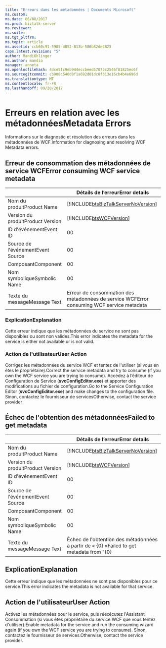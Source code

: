 ```yaml
---
title: "Erreurs dans les métadonnées | Documents Microsoft"
ms.custom: 
ms.date: 06/08/2017
ms.prod: biztalk-server
ms.reviewer: 
ms.suite: 
ms.tgt_pltfrm: 
ms.topic: article
ms.assetid: ccb60c91-5905-4852-813b-586b82de4825
caps.latest.revision: "5"
author: MandiOhlinger
ms.author: mandia
manager: anneta
ms.openlocfilehash: 4dce5fc9eb944eccbeed57073c2546f81825ec6f
ms.sourcegitcommit: cb908c540d8f1a692d01dc8f313e16cb4b4e696d
ms.translationtype: MT
ms.contentlocale: fr-FR
ms.lasthandoff: 09/20/2017
---
```

# <a name="metadata-errors"></a><span data-ttu-id="a8ed1-102">Erreurs en relation avec les métadonnées</span><span class="sxs-lookup"><span data-stu-id="a8ed1-102">Metadata Errors</span></span>
<span data-ttu-id="a8ed1-103">Informations sur le diagnostic et résolution des erreurs dans les métadonnées de WCF.</span><span class="sxs-lookup"><span data-stu-id="a8ed1-103">Information for diagnosing and resolving WCF Metadata errors.</span></span>  
  
## <a name="error-consuming-wcf-service-metadata"></a><span data-ttu-id="a8ed1-104">Erreur de consommation des métadonnées de service WCF</span><span class="sxs-lookup"><span data-stu-id="a8ed1-104">Error consuming WCF service metadata</span></span>

||<span data-ttu-id="a8ed1-105">Détails de l’erreur</span><span class="sxs-lookup"><span data-stu-id="a8ed1-105">Error details</span></span>|  
|-|-|  
|<span data-ttu-id="a8ed1-106">Nom du produit</span><span class="sxs-lookup"><span data-stu-id="a8ed1-106">Product Name</span></span>|[!INCLUDE[btsBizTalkServerNoVersion](../includes/btsbiztalkservernoversion-md.md)]|  
|<span data-ttu-id="a8ed1-107">Version du produit</span><span class="sxs-lookup"><span data-stu-id="a8ed1-107">Product Version</span></span>|[!INCLUDE[btsWCFVersion](../includes/btswcfversion-md.md)]|  
|<span data-ttu-id="a8ed1-108">ID d'événement</span><span class="sxs-lookup"><span data-stu-id="a8ed1-108">Event ID</span></span>|<span data-ttu-id="a8ed1-109">0</span><span class="sxs-lookup"><span data-stu-id="a8ed1-109">0</span></span>|  
|<span data-ttu-id="a8ed1-110">Source de l'événement</span><span class="sxs-lookup"><span data-stu-id="a8ed1-110">Event Source</span></span>|<span data-ttu-id="a8ed1-111">0</span><span class="sxs-lookup"><span data-stu-id="a8ed1-111">0</span></span>|  
|<span data-ttu-id="a8ed1-112">Composant</span><span class="sxs-lookup"><span data-stu-id="a8ed1-112">Component</span></span>|<span data-ttu-id="a8ed1-113">0</span><span class="sxs-lookup"><span data-stu-id="a8ed1-113">0</span></span>|  
|<span data-ttu-id="a8ed1-114">Nom symbolique</span><span class="sxs-lookup"><span data-stu-id="a8ed1-114">Symbolic Name</span></span>|<span data-ttu-id="a8ed1-115">0</span><span class="sxs-lookup"><span data-stu-id="a8ed1-115">0</span></span>|  
|<span data-ttu-id="a8ed1-116">Texte du message</span><span class="sxs-lookup"><span data-stu-id="a8ed1-116">Message Text</span></span>|<span data-ttu-id="a8ed1-117">Erreur de consommation des métadonnées de service WCF</span><span class="sxs-lookup"><span data-stu-id="a8ed1-117">Error consuming WCF service metadata</span></span>|  
  
### <a name="explanation"></a><span data-ttu-id="a8ed1-118">Explication</span><span class="sxs-lookup"><span data-stu-id="a8ed1-118">Explanation</span></span>  
 <span data-ttu-id="a8ed1-119">Cette erreur indique que les métadonnées du service ne sont pas disponibles ou sont non valides.</span><span class="sxs-lookup"><span data-stu-id="a8ed1-119">This error indicates the metadata for the service is either not available or is not valid.</span></span>  
  
### <a name="user-action"></a><span data-ttu-id="a8ed1-120">Action de l'utilisateur</span><span class="sxs-lookup"><span data-stu-id="a8ed1-120">User Action</span></span>  
 <span data-ttu-id="a8ed1-121">Corrigez les métadonnées du service WCF et tentez de l'utiliser (si vous en êtes le propriétaire).</span><span class="sxs-lookup"><span data-stu-id="a8ed1-121">Correct the service metadata and try to consume (if you own the WCF service you are trying to consume).</span></span> <span data-ttu-id="a8ed1-122">Accédez à l’éditeur de Configuration de Service (**svcConfigEditor.exe**) et apporter des modifications au fichier de configuration.</span><span class="sxs-lookup"><span data-stu-id="a8ed1-122">Go to the Service Configuration Editor (**svcConfigEditor.exe**) and make changes to the configuration file.</span></span>  <span data-ttu-id="a8ed1-123">Sinon, contactez le fournisseur de services</span><span class="sxs-lookup"><span data-stu-id="a8ed1-123">Otherwise, contact the service provider</span></span>

## <a name="failed-to-get-metadata"></a><span data-ttu-id="a8ed1-124">Échec de l'obtention des métadonnées</span><span class="sxs-lookup"><span data-stu-id="a8ed1-124">Failed to get metadata</span></span>

||<span data-ttu-id="a8ed1-125">Détails de l’erreur</span><span class="sxs-lookup"><span data-stu-id="a8ed1-125">Error details</span></span>|  
|-|-|  
|<span data-ttu-id="a8ed1-126">Nom du produit</span><span class="sxs-lookup"><span data-stu-id="a8ed1-126">Product Name</span></span>|[!INCLUDE[btsBizTalkServerNoVersion](../includes/btsbiztalkservernoversion-md.md)]|  
|<span data-ttu-id="a8ed1-127">Version du produit</span><span class="sxs-lookup"><span data-stu-id="a8ed1-127">Product Version</span></span>|[!INCLUDE[btsWCFVersion](../includes/btswcfversion-md.md)]|  
|<span data-ttu-id="a8ed1-128">ID d'événement</span><span class="sxs-lookup"><span data-stu-id="a8ed1-128">Event ID</span></span>|<span data-ttu-id="a8ed1-129">0</span><span class="sxs-lookup"><span data-stu-id="a8ed1-129">0</span></span>|  
|<span data-ttu-id="a8ed1-130">Source de l'événement</span><span class="sxs-lookup"><span data-stu-id="a8ed1-130">Event Source</span></span>|<span data-ttu-id="a8ed1-131">0</span><span class="sxs-lookup"><span data-stu-id="a8ed1-131">0</span></span>|  
|<span data-ttu-id="a8ed1-132">Composant</span><span class="sxs-lookup"><span data-stu-id="a8ed1-132">Component</span></span>|<span data-ttu-id="a8ed1-133">0</span><span class="sxs-lookup"><span data-stu-id="a8ed1-133">0</span></span>|  
|<span data-ttu-id="a8ed1-134">Nom symbolique</span><span class="sxs-lookup"><span data-stu-id="a8ed1-134">Symbolic Name</span></span>|<span data-ttu-id="a8ed1-135">0</span><span class="sxs-lookup"><span data-stu-id="a8ed1-135">0</span></span>|  
|<span data-ttu-id="a8ed1-136">Texte du message</span><span class="sxs-lookup"><span data-stu-id="a8ed1-136">Message Text</span></span>|<span data-ttu-id="a8ed1-137">Échec de l'obtention des métadonnées à partir de « {0} »</span><span class="sxs-lookup"><span data-stu-id="a8ed1-137">Failed to get metadata from "{0}</span></span>|  
  
## <a name="explanation"></a><span data-ttu-id="a8ed1-138">Explication</span><span class="sxs-lookup"><span data-stu-id="a8ed1-138">Explanation</span></span>  
 <span data-ttu-id="a8ed1-139">Cette erreur indique que les métadonnées ne sont pas disponibles pour ce service.</span><span class="sxs-lookup"><span data-stu-id="a8ed1-139">This error indicates the metadata is not available for that service.</span></span>  
  
## <a name="user-action"></a><span data-ttu-id="a8ed1-140">Action de l'utilisateur</span><span class="sxs-lookup"><span data-stu-id="a8ed1-140">User Action</span></span>  
 <span data-ttu-id="a8ed1-141">Activez les métadonnées pour le service, puis réexécutez l'Assistant Consommation (si vous êtes propriétaire du service WCF que vous tentez d'utiliser).</span><span class="sxs-lookup"><span data-stu-id="a8ed1-141">Enable metadata for the service and run the consuming wizard again (if you own the WCF service you are trying to consume).</span></span> <span data-ttu-id="a8ed1-142">Sinon, contactez le fournisseur de services.</span><span class="sxs-lookup"><span data-stu-id="a8ed1-142">Otherwise, contact the service provider.</span></span>